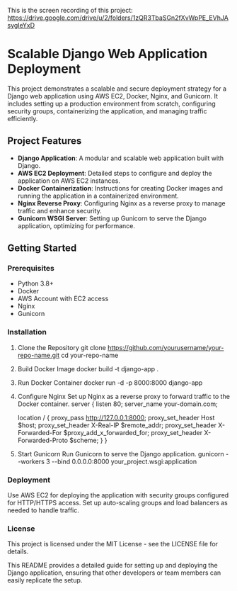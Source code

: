 This is the screen recording of this project: https://drive.google.com/drive/u/2/folders/1zQR3TbaSGn2fXvWpPE_EVhJAsygIeYxD

# Scalable Django Web Application Deployment

This project demonstrates a scalable and secure deployment strategy for a Django web application using AWS EC2, Docker, Nginx, and Gunicorn. It includes setting up a production environment from scratch, configuring security groups, containerizing the application, and managing traffic efficiently.

## Project Features

- **Django Application**: A modular and scalable web application built with Django.
- **AWS EC2 Deployment**: Detailed steps to configure and deploy the application on AWS EC2 instances.
- **Docker Containerization**: Instructions for creating Docker images and running the application in a containerized environment.
- **Nginx Reverse Proxy**: Configuring Nginx as a reverse proxy to manage traffic and enhance security.
- **Gunicorn WSGI Server**: Setting up Gunicorn to serve the Django application, optimizing for performance.

## Getting Started

### Prerequisites

- Python 3.8+
- Docker
- AWS Account with EC2 access
- Nginx
- Gunicorn

### Installation

1. Clone the Repository
git clone https://github.com/yourusername/your-repo-name.git
cd your-repo-name
2. Build Docker Image 
docker build -t django-app .
3. Run Docker Container
docker run -d -p 8000:8000 django-app
4. Configure Nginx
Set up Nginx as a reverse proxy to forward traffic to the Docker container.
server {
    listen 80;
    server_name your-domain.com;

    location / {
        proxy_pass http://127.0.0.1:8000;
        proxy_set_header Host $host;
        proxy_set_header X-Real-IP $remote_addr;
        proxy_set_header X-Forwarded-For $proxy_add_x_forwarded_for;
        proxy_set_header X-Forwarded-Proto $scheme;
    }
}
5. Start Gunicorn
Run Gunicorn to serve the Django application.
gunicorn --workers 3 --bind 0.0.0.0:8000 your_project.wsgi:application

### Deployment
Use AWS EC2 for deploying the application with security groups configured for HTTP/HTTPS access.
Set up auto-scaling groups and load balancers as needed to handle traffic.

### License
This project is licensed under the MIT License - see the LICENSE file for details.

This README provides a detailed guide for setting up and deploying the Django application, ensuring that other developers or team members can easily replicate the setup.


